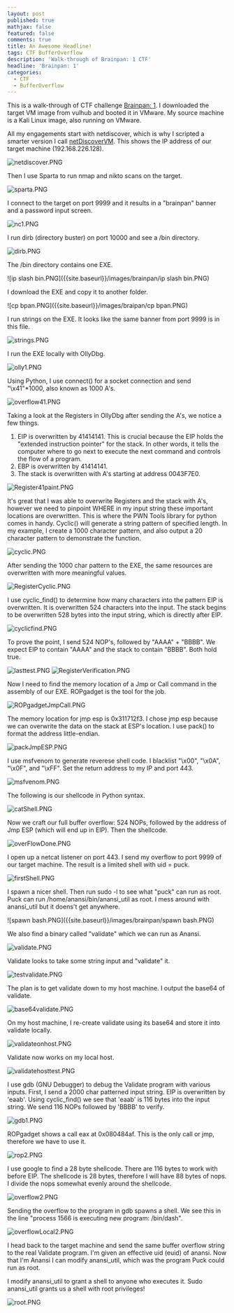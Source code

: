 ```yaml
---
layout: post
published: true
mathjax: false
featured: false
comments: true
title: An Awesome Headline!
tags: CTF BufferOverflow
description: 'Walk-through of Brainpan: 1 CTF'
headline: 'Brainpan: 1'
categories:
  - CTF
  - BufferOverflow
---
```


This is a walk-through of CTF challenge [Brainpan: 1](https://www.vulnhub.com/entry/brainpan-1,51/). I downloaded the target VM image from vulhub and booted it in VMware. My source machine is a Kali Linux image, also running on VMware.

All my engagements start with netdiscover, which is why I scripted a smarter version I call [netDiscoverVM](https://github.com/davidodza/Pre-OSCP/blob/master/netdiscoverVM.bash). This shows the IP address of our target machine (192.168.226.128).

![netdiscover.PNG]({{site.baseurl}}/images/brainpan/netdiscover.PNG)

Then I use Sparta to run nmap and nikto scans on the target.

![sparta.PNG]({{site.baseurl}}/images/brainpan/sparta.PNG)

I connect to the target on port 9999 and it results in a "brainpan" banner and a password input screen.

![nc1.PNG]({{site.baseurl}}/images/brainpan/nc1.PNG)

I run dirb (directory buster) on port 10000 and see a /bin directory.

![dirb.PNG]({{site.baseurl}}/images/brainpan/dirb.PNG)

The /bin directory contains one EXE.

![ip slash bin.PNG]({{site.baseurl}}/images/brainpan/ip slash bin.PNG)

I download the EXE and copy it to another folder.

![cp bpan.PNG]({{site.baseurl}}/images/braipan/cp bpan.PNG)

I run strings on the EXE. It looks like the same banner from port 9999 is in this file.

![strings.PNG]({{site.baseurl}}/images/brainpan/strings.PNG)

I run the EXE locally with OllyDbg.

![olly1.PNG]({{site.baseurl}}/images/brainpan/olly1.PNG)

Using Python, I use connect() for a socket connection and send "\x41"*1000, also known as 1000 A's.

![overflow41.PNG]({{site.baseurl}}/images/brainpan/overflow41.PNG)

Taking a look at the Registers in OllyDbg after sending the A's, we notice a few things.
1. EIP is overwritten by 41414141. This is crucial because the EIP holds the "extended instruction pointer" for the stack. In other words, it tells the computer where to go next to execute the next command and controls the flow of a program.
2. EBP is overwritten by 41414141.
3. The stack is overwritten with A's starting at address 0043F7E0.

![Register41paint.PNG]({{site.baseurl}}/images/brainpan/Register41paint.PNG)

It's great that I was able to overwrite Registers and the stack with A's, however we need to pinpoint WHERE in my input string these important locations are overwritten. This is where the PWN Tools library for python comes in handy. Cyclic() will generate a string pattern of specified length. In my example, I create a 1000 character pattern, and also output a 20 character pattern to demonstrate the function.

![cyclic.PNG]({{site.baseurl}}/images/brainpan/cyclic.PNG)

After sending the 1000 char pattern to the EXE, the same resources are overwritten with more meaningful values. 

![RegisterCyclic.PNG]({{site.baseurl}}/images/brainpan/RegisterCyclic.PNG)

I use cyclic_find() to determine how many characters into the pattern EIP is overwritten. It is overwritten 524 characters into the input. The stack begins to be overwritten 528 bytes into the input string, which is directly after EIP.

![cyclicfind.PNG]({{site.baseurl}}/images/brainpan/cyclicfind.PNG)

To prove the point, I send 524 NOP's, followed by "AAAA" + "BBBB". We expect EIP to contain "AAAA" and the stack to contain "BBBB". Both hold true.

![lasttest.PNG]({{site.baseurl}}/images/brainpan/lasttest.PNG)
![RegisterVerification.PNG]({{site.baseurl}}/images/brainpan/RegisterVerification.PNG)

Now I need to find the memory location of a Jmp or Call command in the assembly of our EXE. ROPgadget is the tool for the job.

![ROPgadgetJmpCall.PNG]({{site.baseurl}}/images/brainpan/ROPgadgetJmpCall.PNG)

The memory location for jmp esp is 0x311712f3. I chose jmp esp because we can overwrite the data on the stack at ESP's location. I use pack() to format the address little-endian.

![packJmpESP.PNG]({{site.baseurl}}/images/brainpan/packJmpESP.PNG)

I use msfvenom to generate reverese shell code. I blacklist "\x00", "\x0A", "\x0F", and "\xFF". Set the return address to my IP and port 443.

![msfvenom.PNG]({{site.baseurl}}/images/brainpan/msfvenom.PNG)

The following is our shellcode in Python syntax.

![catShell.PNG]({{site.baseurl}}/images/brainpan/catShell.PNG)

Now we craft our full buffer overflow: 524 NOPs, followed by the address of Jmp ESP (which will end up in EIP). Then the shellcode.

![overFlowDone.PNG]({{site.baseurl}}/images/brainpan/overFlowDone.PNG)

I open up a netcat listener on port 443. I send my overflow to port 9999 of our target machine. The result is a limited shell with uid = puck.

![firstShell.PNG]({{site.baseurl}}/images/brainpan/firstShell.PNG)

I spawn a nicer shell. Then run sudo -l to see what "puck" can run as root. Puck can run /home/anansi/bin/anansi_util as root. I mess around with anansi_util but it doens't get anywhere.

![spawn bash.PNG]({{site.baseurl}}/images/brainpan/spawn bash.PNG)

We also find a binary called "validate" which we can run as Anansi.

![validate.PNG]({{site.baseurl}}/images/brainpan/validate.PNG)

Validate looks to take some string input and "validate" it. 

![testvalidate.PNG]({{site.baseurl}}/images/brainpan/testvalidate.PNG)

The plan is to get validate down to my host machine. I output the base64 of validate.

![base64validate.PNG]({{site.baseurl}}/images/brainpan/base64validate.PNG)

On my host machine, I re-create validate using its base64 and store it into validate locally.

![validateonhost.PNG]({{site.baseurl}}/images/brainpan/validateonhost.PNG)

Validate now works on my local host.

![validatehosttest.PNG]({{site.baseurl}}/images/brainpan/validatehosttest.PNG)

I use gdb (GNU Debugger) to debug the Validate program with various inputs. First, I send a 2000 char patterned input string. EIP is overwritten by 'eaab'. Using cyclic_find() we see that 'eaab' is 116 bytes into the input string. We send 116 NOPs followed by 'BBBB' to verify.

![gdb1.PNG]({{site.baseurl}}/images/brainpan/gdb1.PNG)

ROPgadget shows a call eax at 0x080484af. This is the only call or jmp, therefore we have to use it.

![rop2.PNG]({{site.baseurl}}/images/brainpan/rop2.PNG)

I use google to find a 28 byte shellcode. There are 116 bytes to work with before EIP. The shellcode is 28 bytes, therefore I will have 88 bytes of nops. I divide the nops somewhat evenly around the shellcode.

![overflow2.PNG]({{site.baseurl}}/images/brainpan/overflow2.PNG)

Sending the overflow to the program in gdb spawns a shell. We see this in the line "process 1566 is executing new program: /bin/dash".

![overflowLocal2.PNG]({{site.baseurl}}/images/brainpan/overflowLocal2.PNG)

I head back to the target machine and send the same buffer overflow string to the real Validate program. I'm given an effective uid (euid) of anansi. Now that I'm Anansi I can modify anansi_util, which was the program Puck could run as root. 

I modify anansi_util to grant a shell to anyone who executes it. Sudo anansi_util grants us a shell with root privileges!

![root.PNG]({{site.baseurl}}/images/brainpan/root.PNG)
